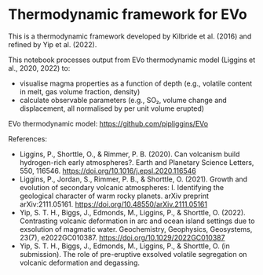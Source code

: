 # Thermodynamic framework for EVo

This is a thermodynamic framework developed by Kilbride et al. (2016) and refined by Yip et al. (2022).

This notebook processes output from EVo thermodynamic model (Liggins et al., 2020, 2022) to: 
- visualise magma properties as a function of depth (e.g., volatile content in melt, gas volume fraction, density) 
- calculate observable parameters (e.g., SO₂, volume change and displacement, all normalised by per unit volume erupted)

EVo thermodynamic model: https://github.com/pipliggins/EVo

References:

- Liggins, P., Shorttle, O., & Rimmer, P. B. (2020). Can volcanism build hydrogen-rich early atmospheres?. Earth and Planetary Science Letters, 550, 116546. https://doi.org/10.1016/j.epsl.2020.116546
- Liggins, P., Jordan, S., Rimmer, P. B., & Shorttle, O. (2021). Growth and evolution of secondary volcanic atmospheres: I. Identifying the geological character of warm rocky planets. arXiv preprint arXiv:2111.05161. https://doi.org/10.48550/arXiv.2111.05161
- Yip, S. T. H., Biggs, J., Edmonds, M., Liggins, P., & Shorttle, O. (2022). Contrasting volcanic deformation in arc and ocean island settings due to exsolution of magmatic water. Geochemistry, Geophysics, Geosystems, 23(7), e2022GC010387. https://doi.org/10.1029/2022GC010387
- Yip, S. T. H., Biggs, J., Edmonds, M., Liggins, P., & Shorttle, O. (in submission). The role of pre-eruptive exsolved volatile segregation on volcanic deformation and degassing. 
